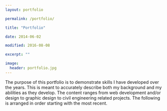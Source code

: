 ```yaml
---
layout: portfolio

permalink: /portfolio/

title: "Portfolio"

date: 2014-06-02

modified: 2016-08-08

excerpt: ""

image:
  header: portfolio.jpg
---
```


The purpose of this portfolio is to demonstrate skills I have developed over the years. This is meant to accurately describe both my background and my abilities as they develop. The content ranges from web development and/or design to graphic design to civil engineering related projects. The following is arranged in order starting with the most recent.